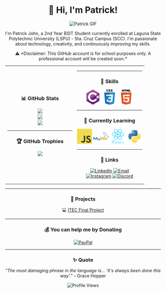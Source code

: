 <div align="center">

<h1> 👋 Hi, I'm Patrick! </h1>

<p align="center">
  <img src="https://i.imgur.com/zUpYJCH.gif" width="100%" height="200" alt="Patrick GIF"/>
</p>


I'm Patrick John, a 2nd Year BSIT Student currently enrolled at Laguna State Polytechnic University (LSPU) - Sta. Cruz Campus (SCC).
I'm passionate about technology, creativity, and continuously improving my skills. 

</div>

<div align="center">
⚠️ *Disclaimer: This GitHub account is for school purposes only. A professional account will be created soon.*

  </div>
  

<table>
<tr>
<td width="50%" align="center">

### 📊 **GitHub Stats**

![](https://github-readme-stats.vercel.app/api?username=Snowden199x&theme=dark&hide_border=false&include_all_commits=false&count_private=false)  
![](https://nirzak-streak-stats.vercel.app/?user=Snowden199x&theme=dark&hide_border=false)  
![](https://github-readme-stats.vercel.app/api/top-langs/?username=Snowden199x&theme=dark&hide_border=false&include_all_commits=false&count_private=false&layout=compact)

---

### 🏆 **GitHub Trophies**

![](https://github-profile-trophy.vercel.app/?username=Snowden199x&theme=radical&no-frame=false&no-bg=true&margin-w=4)

</td>
<td width="50%" align="center">

---

### 🎯 **Skills**

<p>
  <img src="https://raw.githubusercontent.com/devicons/devicon/master/icons/csharp/csharp-original.svg" width="50"/>
  <img src="https://raw.githubusercontent.com/devicons/devicon/master/icons/css3/css3-original-wordmark.svg" width="50"/>
  <img src="https://raw.githubusercontent.com/devicons/devicon/master/icons/html5/html5-original-wordmark.svg" width="50"/>
</p>

---

### 🌱 **Currently Learning**

<p>
  <img src="https://raw.githubusercontent.com/devicons/devicon/master/icons/javascript/javascript-original.svg" width="50"/>
  <img src="https://raw.githubusercontent.com/devicons/devicon/master/icons/mysql/mysql-original-wordmark.svg" width="50"/>
  <img src="https://raw.githubusercontent.com/devicons/devicon/master/icons/react/react-original-wordmark.svg" width="50"/>
  <img src="https://raw.githubusercontent.com/devicons/devicon/master/icons/python/python-original.svg" width="50"/>
</p>

---

### 🔗 **Links**

[![LinkedIn](https://img.shields.io/badge/linkedin-0A66C2?style=for-the-badge&logo=linkedin&logoColor=white)](https://www.linkedin.com/in/goco-patrick-john-m-b736b8374/) 
[![Email](https://img.shields.io/badge/Email-D14836?style=for-the-badge&logo=gmail&logoColor=white)](mailto:goco.pj.bsinfotech@gmail.com)  
[![Instagram](https://img.shields.io/badge/Instagram-E4405F?style=for-the-badge&logo=instagram&logoColor=white)](https://www.instagram.com/p__scorp/) 
[![Discord](https://img.shields.io/badge/Discord-5865F2?style=for-the-badge&logo=discord&logoColor=white)](https://discord.com/users/zero_199x)

</td>
</tr>
</table>

---

<div align="center">

### 📂 **Projects**
💻 [ITEC Final Project](https://github.com/ZieksQ/ITEC_FinalProject)  




---

### 💰 **You can help me by Donating**
[![PayPal](https://img.shields.io/badge/PayPal-00457C?style=for-the-badge&logo=paypal&logoColor=white)](https://paypal.me/goconatics1030)

---

### ✨ **Quote**
*"The most damaging phrase in the language is... 'it's always been done this way'."* – Grace Hopper  


  ![Profile Views](https://komarev.com/ghpvc/?username=Snowden199x&color=green&style=flat-square)


</div>
